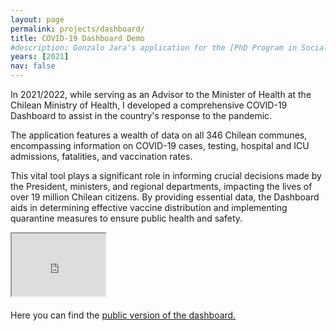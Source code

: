 ```yaml
---
layout: page
permalink: projects/dashboard/
title: COVID-19 Dashboard Demo
#description: Gonzalo Jara's application for the [PhD Program in Social & Engineering Systems](https://idss.mit.edu/academics/ses_doc/) at [IDSS](https://idss.mit.edu)
years: [2021]
nav: false
---
```

In 2021/2022, while serving as an Advisor to the Minister of Health at the Chilean Ministry of Health, I developed a comprehensive COVID-19 Dashboard to assist in the country's response to the pandemic.

The application features a wealth of data on all 346 Chilean communes, encompassing information on COVID-19 cases, testing, hospital and ICU admissions, fatalities, and vaccination rates.

This vital tool plays a significant role in informing crucial decisions made by the President, ministers, and regional departments, impacting the lives of over 19 million Chilean citizens. By providing essential data, the Dashboard aids in determining effective vaccine distribution and implementing quarantine measures to ensure public health and safety.

<div class="embed-responsive embed-responsive-16by9" style="margin-bottom: 20px;">
   <iframe class="embed-responsive-item"  
   src="https://www.youtube.com/embed/HT3J3kyEBTQ" width=150px 
   height=100px allowfullscreen>
</iframe>
</div> 

 
 

Here you can find the [public version of the dashboard.](https://public.tableau.com/app/profile/jos.tom.s.marquinez7132/viz/DashboardCOVIDEPI/EPI)